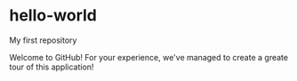 # hello-world
My first repository


Welcome to GitHub! For your experience, we've managed to create a greate tour of this application!

